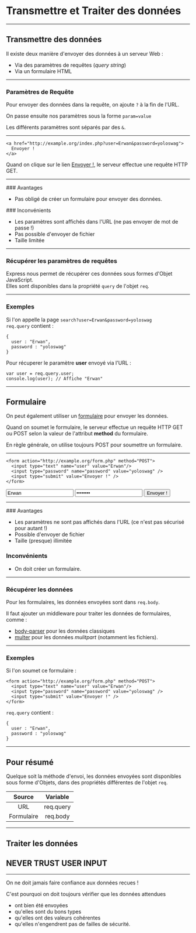 # Transmettre et Traiter des données



---



## Transmettre des données

Il existe deux manière d'envoyer des données à un serveur Web :
 - Via des paramètres de requêtes (_query string_)
 - Via un formulaire HTML



---



### Paramètres de Requête

Pour envoyer des données dans la requête, on ajoute `?` à la fin de l'URL.

On passe ensuite nos paramètres sous la forme `param=value`

Les différents paramètres sont séparés par des  `&`.


***


```
<a href="http://example.org/index.php?user=Erwan&password=yoloswag">
  Envoyer !
</a>
```
Quand on clique sur le lien [Envoyer !](http://example.org/index.php?user=Erwan&password=yoloswag), le serveur effectue une requête HTTP GET.


***

### Avantages
- Pas obligé de créer un formulaire pour envoyer des données.

### Inconvénients
- Les paramètres sont affichés dans l'URL (ne pas envoyer de mot de passe !)
- Pas possible d'envoyer de fichier
- Taille limitée


***


### Récupérer les paramètres de requêtes

Express nous permet de récupérer ces données sous formes d'Objet JavaScript.  
Elles sont disponibles dans la propriété `query` de l'objet `req`.


***


### Exemples

Si l'on appelle la page `search?user=Erwan&password=yoloswag`  
`req.query` contient :
```
{
  user : "Erwan",
  password : "yoloswag"
}
```

Pour récuperer le paramètre **user** envoyé via l'URL :
```
var user = req.query.user;
console.log(user); // Affiche "Erwan"
```



---



## Formulaire

On peut également utiliser un [formulaire](../../html/lesson7) pour envoyer les données.

Quand on soumet le formulaire, le serveur effectue un requête HTTP GET ou POST selon la valeur de l'attribut **method** du formulaire.

En règle générale, on utilise toujours POST pour soumettre un formulaire.


***


```
<form action="http://example.org/form.php" method="POST">
  <input type="text" name="user" value="Erwan"/>
  <input type="password" name="password" value="yoloswag" />
  <input type="submit" value="Envoyer !" />
</form>
```

<form action="http://example.org/form.php" method="POST">
  <input type="text" name="user" value="Erwan"/>
  <input type="password" name="password" value="yoloswag" />
  <input type="submit" value="Envoyer !" />
</form>


***


### Avantages
- Les paramètres ne sont pas affichés dans l'URL (ce n'est pas sécurisé pour autant !)
- Possible d'envoyer de fichier
- Taille (presque) illimitée


### Inconvénients
- On doit créer un formulaire.



***



### Récupérer les données

Pour les formulaires, les données envoyées sont dans `req.body`.

Il faut ajouter un middleware pour traiter les données de formulaires, comme :
- [body-parser](https://www.npmjs.com/package/body-parser) pour les données classiques
- [multer](https://www.npmjs.com/package/multer) pour les données _mulitpart_ (notamment les fichiers).

***



### Exemples

Si l'on soumet ce formulaire :
```
<form action="http://example.org/form.php" method="POST">
  <input type="text" name="user" value="Erwan"/>
  <input type="password" name="password" value="yoloswag" />
  <input type="submit" value="Envoyer !" />
</form>
```

`req.query` contient :
```
{
  user : "Erwan",
  password : "yoloswag"
}
```



---



## Pour résumé

Quelque soit la méthode d'envoi, les données envoyées sont disponibles sous forme d'Objets, dans des propriétés différentes de l'objet `req`.

|Source|Variable|
|:----:|:------:|
|URL|req.query|
|Formulaire|req.body|



---



## Traiter les données

## NEVER TRUST USER INPUT


***


On ne doit jamais faire confiance aux données recues !

C'est pourquoi on doit toujours vérifier que les données attendues
- ont bien été envoyées
- qu'elles sont du bons types
- qu'elles ont des valeurs cohérentes
- qu'elles n'engendrent pas de failles de sécurité.
